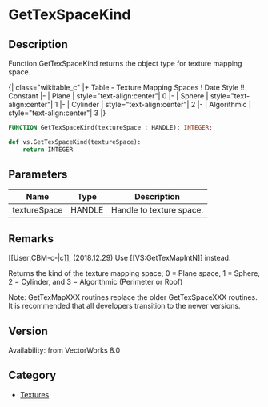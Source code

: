 # GetTexSpaceKind

## Description
Function GetTexSpaceKind returns the object type for texture mapping space.

{| class="wikitable_c"
|+ Table - Texture Mapping Spaces
! Date Style !! Constant
|-
| Plane
| style="text-align:center"| 0
|-
| Sphere
| style="text-align:center"| 1
|-
| Cylinder
| style="text-align:center"| 2
|-
| Algorithmic
| style="text-align:center"| 3
|}

```pascal
FUNCTION GetTexSpaceKind(textureSpace : HANDLE): INTEGER;
```

```python
def vs.GetTexSpaceKind(textureSpace):
    return INTEGER
```

## Parameters
|Name|Type|Description|
|---|---|---|
|textureSpace|HANDLE|Handle to texture space.|

## Remarks
[[User:CBM-c-|_c_]], (2018.12.29) Use [[VS:GetTexMapIntN]] instead. 


Returns the kind of the texture mapping space; 0 = Plane space, 1 = Sphere, 2 = Cylinder, and 3 = Algorithmic (Perimeter or Roof)

Note: GetTexMapXXX routines replace the older GetTexSpaceXXX routines.  It is recommended that all developers transition to the newer versions.

## Version
Availability: from VectorWorks 8.0

## Category
* [Textures](../Categories/Textures.md)
